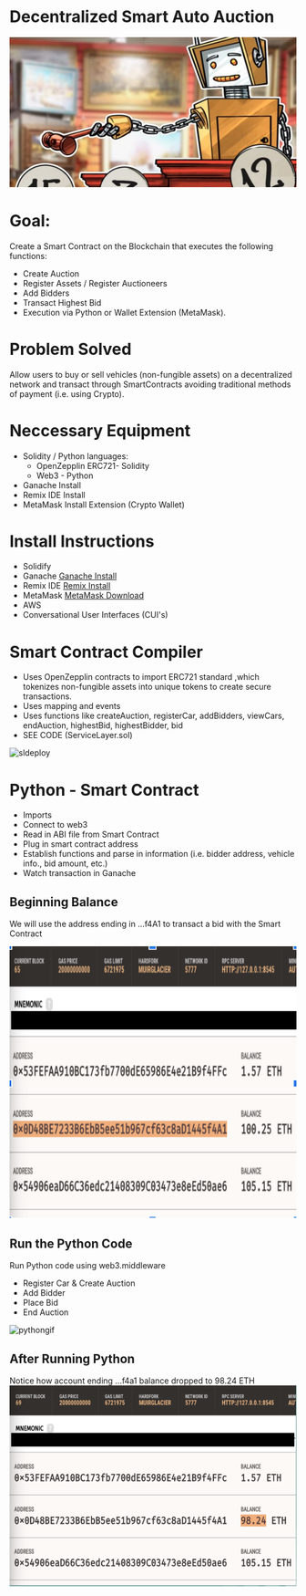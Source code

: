 # Decentralized Smart Auto Auction

![bot header](Images/baheaderjpg.jpg)

# Goal:
Create a Smart Contract on the Blockchain that executes the following functions:

* Create Auction
* Register Assets / Register Auctioneers
* Add Bidders
* Transact Highest Bid 
* Execution via Python or Wallet Extension (MetaMask). 
# Problem Solved
Allow users to buy or sell vehicles (non-fungible assets) on a decentralized network and transact through SmartContracts avoiding traditional methods of payment (i.e. using Crypto). 

# Neccessary Equipment

* Solidity / Python languages:
  * OpenZepplin ERC721- Solidity
  * Web3 - Python
* Ganache Install 
* Remix IDE Install
* MetaMask Install Extension (Crypto Wallet)



# Install Instructions
* Solidify
* Ganache [Ganache Install](https://www.trufflesuite.com/docs/ganache/quickstart) 
* Remix IDE [Remix Install](https://remix.ethereum.org/#optimize=false&runs=200&evmVersion=null&version=soljson-v0.7.4+commit.3f05b770.js)
* MetaMask [MetaMask Download](https://metamask.io/download.html)
* AWS 
* Conversational User Interfaces (CUI's)

# Smart Contract Compiler 
* Uses OpenZepplin contracts to import ERC721 standard ,which tokenizes non-fungible assets into unique tokens to create secure transactions.
* Uses mapping and events
* Uses functions like createAuction, registerCar, addBidders, viewCars, endAuction, highestBid, highestBidder, bid
* SEE CODE (ServiceLayer.sol)

![sldeploy](Images/SLdeploy.gif)
# Python - Smart Contract
* Imports
* Connect to web3 
* Read in ABI file from Smart Contract
* Plug in smart contract address
* Establish functions and parse in information (i.e. bidder address, vehicle info., bid amount, etc.)
* Watch transaction in Ganache
## Beginning Balance
We will use the address ending in ...f4A1 to transact a bid with the Smart Contract

![ga1](Images/ga1.png)
## Run the Python Code
Run Python code using web3.middleware
* Register Car & Create Auction
* Add Bidder
* Place Bid
* End Auction

![pythongif](Images/pythongif.gif)

## After Running Python 
Notice how account ending ...f4a1 balance dropped to 98.24 ETH
![ga2](Images/ga2.png)